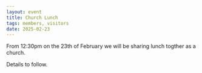 ```yaml
---
layout: event
title: Church Lunch
tags: members, visitors
date: 2025-02-23
---
```


From 12:30pm on the 23th of February we will be sharing lunch togther as a church.
<!--excerpt end-->

Details to follow.
<!-- Surnames A-F and G-O please bring something savoury to share 
Surnames P-Z please bring something sweet to share

Please bring enough to share, and food that requires minimal kitchen is ideal as oven space is limited. 
In the past we've had excellent suggestions of a plate of sandwiches, savoury muffins, pasta salad, couscous with veggies/nuts/seeds, chopped up carrots/capsicum/celery and hummus, or crackers and cheese. 
-->
